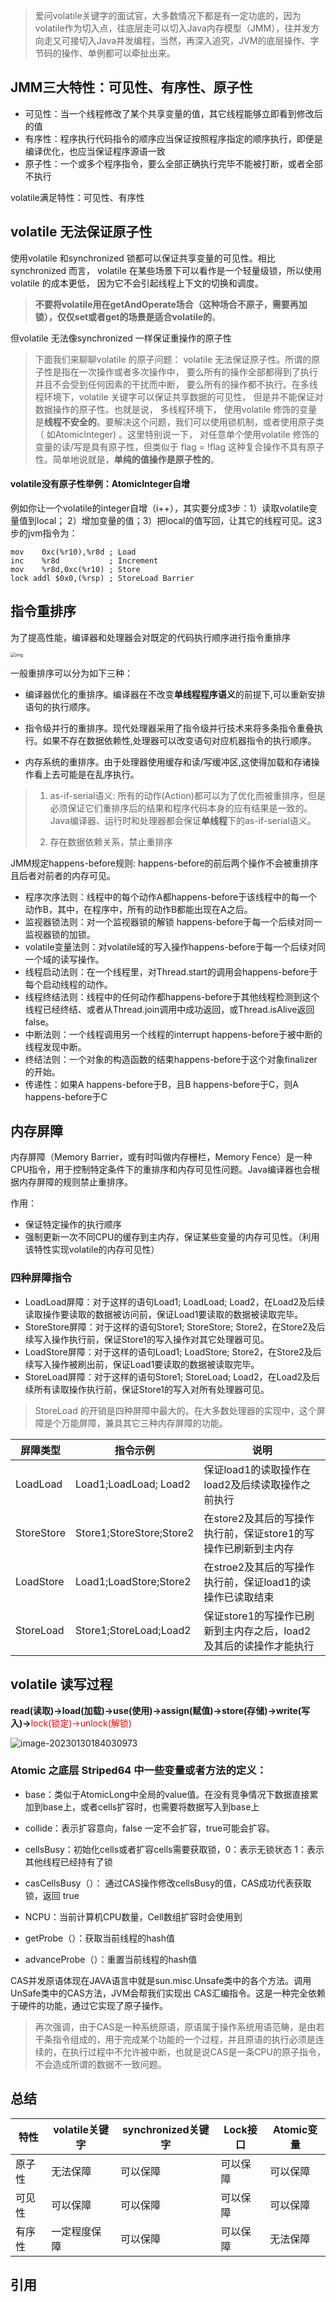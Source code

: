 > 爱问volatile关键字的面试官，大多数情况下都是有一定功底的，因为volatile作为切入点，往底层走可以切入Java内存模型（JMM），往并发方向走又可接切入Java并发编程，当然，再深入追究，JVM的底层操作、字节码的操作、单例都可以牵扯出来。

## JMM三大特性：可见性、有序性、原子性

* 可见性：当一个线程修改了某个共享变量的值，其它线程能够立即看到修改后的值
* 有序性：程序执行代码指令的顺序应当保证按照程序指定的顺序执行，即便是编译优化，也应当保证程序源语一致
* 原子性：一个或多个程序指令，要么全部正确执行完毕不能被打断，或者全部不执行



volatile满足特性：可见性、有序性

## volatile 无法保证原子性

使用volatile 和synchronized 锁都可以保证共享变量的可见性。相比synchronized 而言， volatile 在某些场景下可以看作是一个轻量级锁，所以使用volatile 的成本更低， 因为它不会引起线程上下文的切换和调度。

> **不要将volatile用在getAndOperate场合（这种场合不原子，需要再加锁），仅仅set或者get的场景是适合volatile的**。

但volatile 无法像synchronized 一样保证重操作的原子性

> 下面我们来聊聊volatile 的原子问题：
> volatile 无法保证原子性。所谓的原子性是指在一次操作或者多次操作中， 要么所有的操作全部都得到了执行并且不会受到任何因素的干扰而中断， 要么所有的操作都不执行。在多线程环境下，volatile 关键字可以保证共享数据的可见性， 但是并不能保证对数据操作的原子性。也就是说， 多线程环境下， 使用volatile 修饰的变量是**线程不安全的**。要解决这个问题，我们可以使用锁机制，或者使用原子类（ 如Atomiclnteger) 。这里特别说一下， 对任意单个使用volatile 修饰的变量的读/写是具有原子性，但类似于 flag = !flag 这种复合操作不具有原子性。简单地说就是，**单纯的值操作是原子性的**。

#### volatile没有原子性举例：AtomicInteger自增

例如你让一个volatile的integer自增（i++），其实要分成3步：1）读取volatile变量值到local； 2）增加变量的值；3）把local的值写回，让其它的线程可见。这3步的jvm指令为：

```assembly
mov    0xc(%r10),%r8d ; Load
inc    %r8d           ; Increment
mov    %r8d,0xc(%r10) ; Store
lock addl $0x0,(%rsp) ; StoreLoad Barrier
```

## 指令重排序

为了提高性能，编译器和处理器会对既定的代码执行顺序进行指令重排序

<img src="https://raw.githubusercontent.com/Light-Towers/picture/master/noctilucent-lamp/%E6%8C%87%E4%BB%A4%E9%87%8D%E6%8E%92%E5%BA%8F.jpg" alt="img" style="zoom: 50%;" />

一般重排序可以分为如下三种：

* 编译器优化的重排序。编译器在不改变**单线程程序语义**的前提下,可以重新安排语句的执行顺序。

* 指令级并行的重排序。现代处理器采用了指令级并行技术来将多条指令重叠执行。如果不存在数据依赖性,处理器可以改变语句对应机器指令的执行顺序。

* 内存系统的重排序。由于处理器使用缓存和读/写缓冲区,这使得加载和存诸操作看上去可能是在乱序执行。

> 1. as-if-serial语义: 所有的动作(Action)都可以为了优化而被重排序，但是必须保证它们重排序后的结果和程序代码本身的应有结果是一致的。Java编译器、运行时和处理器都会保证**单线程**下的as-if-serial语义。
>
> 2. 存在数据依赖关系，禁止重排序
>

JMM规定happens-before规则: happens-before的前后两个操作不会被重排序且后者对前者的内存可见。

- 程序次序法则：线程中的每个动作A都happens-before于该线程中的每一个动作B，其中，在程序中，所有的动作B都能出现在A之后。
- 监视器锁法则：对一个监视器锁的解锁 happens-before于每一个后续对同一监视器锁的加锁。
- volatile变量法则：对volatile域的写入操作happens-before于每一个后续对同一个域的读写操作。
- 线程启动法则：在一个线程里，对Thread.start的调用会happens-before于每个启动线程的动作。
- 线程终结法则：线程中的任何动作都happens-before于其他线程检测到这个线程已经终结、或者从Thread.join调用中成功返回，或Thread.isAlive返回false。
- 中断法则：一个线程调用另一个线程的interrupt happens-before于被中断的线程发现中断。
- 终结法则：一个对象的构造函数的结束happens-before于这个对象finalizer的开始。
- 传递性：如果A happens-before于B，且B happens-before于C，则A happens-before于C

## 内存屏障

内存屏障（Memory Barrier，或有时叫做内存栅栏，Memory Fence）是一种CPU指令，用于控制特定条件下的重排序和内存可见性问题。Java编译器也会根据内存屏障的规则禁止重排序。

作用：

- 保证特定操作的执行顺序
- 强制更新一次不同CPU的缓存到主内存，保证某些变量的内存可见性。（利用该特性实现volatile的内存可见性）

### 四种屏障指令

- LoadLoad屏障：对于这样的语句Load1; LoadLoad; Load2，在Load2及后续读取操作要读取的数据被访问前，保证Load1要读取的数据被读取完毕。
- StoreStore屏障：对于这样的语句Store1; StoreStore; Store2，在Store2及后续写入操作执行前，保证Store1的写入操作对其它处理器可见。
- LoadStore屏障：对于这样的语句Load1; LoadStore; Store2，在Store2及后续写入操作被刷出前，保证Load1要读取的数据被读取完毕。
- StoreLoad屏障：对于这样的语句Store1; StoreLoad; Load2，在Load2及后续所有读取操作执行前，保证Store1的写入对所有处理器可见。

> StoreLoad 的开销是四种屏障中最大的。在大多数处理器的实现中，这个屏障是个万能屏障，兼具其它三种内存屏障的功能。

| 屏障类型   | 指令示例                 | 说明                                                         |
| ---------- | ------------------------ | ------------------------------------------------------------ |
| LoadLoad   | Load1;LoadLoad; Load2    | 保证load1的读取操作在load2及后续读取操作之前执行             |
| StoreStore | Store1;StoreStore;Store2 | 在store2及其后的写操作执行前，保证store1的写操作已刷新到主内存 |
| LoadStore  | Load1;LoadStore;Store2   | 在stroe2及其后的写操作执行前，保证load1的读操作已读取结束    |
| StoreLoad  | Store1;StoreLoad;Load2   | 保证store1的写操作已刷新到主内存之后，load2及其后的读操作才能执行 |

## volatile 读写过程

**read(读取)→load(加载)→use(使用)→assign(赋值)→store(存储)→write(写入)→**<font color=red>lock(锁定)→unlock(解锁)</font>

![image-20230130184030973](https://raw.githubusercontent.com/Light-Towers/picture/master/noctilucent-lamp/image-20230130184030973.png)



### Atomic 之底层 Striped64 中一些变量或者方法的定义：

* base：类似于AtomicLong中全局的value值。在没有竞争情况下数据直接累加到base上，或者cells扩容时，也需要将数据写入到base上

* collide：表示扩容意向，false 一定不会扩容，true可能会扩容。

* cellsBusy：初始化cells或者扩容cells需要获取锁，0：表示无锁状态 1：表示其他线程已经持有了锁

* casCellsBusy（）： 通过CAS操作修改cellsBusy的值，CAS成功代表获取锁，返回 true

* NCPU：当前计算机CPU数量，Cell数组扩容时会使用到

* getProbe（）：获取当前线程的hash值

* advanceProbe（）：重置当前线程的hash值



CAS并发原语体现在JAVA语言中就是sun.misc.Unsafe类中的各个方法。调用UnSafe类中的CAS方法，JVM会帮我们实现出 CAS汇编指令。这是一种完全依赖于硬件的功能，通过它实现了原子操作。

> 再次强调，由于CAS是一种系统原语，原语属于操作系统用语范畴，是由若干条指令组成的，用于完成某个功能的一个过程，并且原语的执行必须是连续的，在执行过程中不允许被中断，也就是说CAS是一条CPU的原子指令，不会造成所谓的数据不一致问题。

## 总结

| 特性   | volatile关键字 | synchronized关键字 | Lock接口 | Atomic变量 |
| ------ | -------------- | ------------------ | -------- | ---------- |
| 原子性 | 无法保障       | 可以保障           | 可以保障 | 可以保障   |
| 可见性 | 可以保障       | 可以保障           | 可以保障 | 可以保障   |
| 有序性 | 一定程度保障   | 可以保障           | 可以保障 | 无法保障   |





## 引用

[1]: https://www.cnblogs.com/mainz/p/3556430.html	"为什么volatile不能保证原子性而Atomic可以？"
[2]: https://www.cnblogs.com/54chensongxia/p/12120117.html	"Java内存模型之有序性问题"
[3]: https://tech.meituan.com/2014/09/23/java-memory-reordering.html	"Java内存访问重排序的研究"
[4]: https://zhuanlan.zhihu.com/p/133851347 "volatile底层原理详解"



